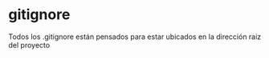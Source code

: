 # gitignore
Todos los .gitignore están pensados para estar ubicados en la dirección raiz del proyecto
